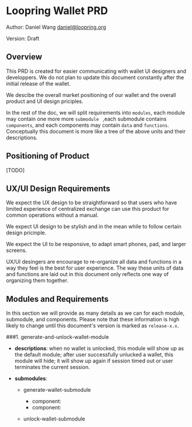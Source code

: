 # Loopring Wallet PRD

Author: Daniel Wang <daniel@loopring.org>

Version: Draft

## Overview
This PRD is created for easier communicating with wallet UI designers and developpers. We do not plan to update this document constantly after the initial release of the wallet.

We descibe the overall market positioning of our wallet and the overall product and UI design priciples.

In the rest of the doc, we will split requirements into `modules`, each module may contain one more more `submodule ` ,each submodule contains `components`, and each components may contain `data` and `functions`. Conceptually this document is more like a tree of the above units and their descriptions.


## Positioning of Product
[TODO]

## UX/UI Design Requirements

We expect the UX design to be straightforward so that users who have limited experience of centralized exchange can use this product for common operations without a manual.

We expect UI design to be stylish and in the mean while to follow certain design pricinple.

We expect the UI to be responsive, to adapt smart phones, pad, and larger screens.

UX/UI desingers are encourage to re-organize all data and functions in a way they feel is the best for user experience. The way these units of data and functions are laid out in this document only reflects one way of organizing them together.

## Modules and Requirements

In this section we will provide as many details as we can for each module, submodule, and components. Please note that these information is high likely to change until this document's version is marked as `release-x.x`. 

###1. generate-and-unlock-wallet-module
- **descriptions**: when no wallet is unlocked, this module will show up as the default module; after user successfully unlucked a wallet, this module will hide; it will show up again if session timed out or user terminates the current session.

- **submodules**:
    - generate-wallet-submodule
        - component: 
        - component:
    
    - unlock-wallet-submodule

###